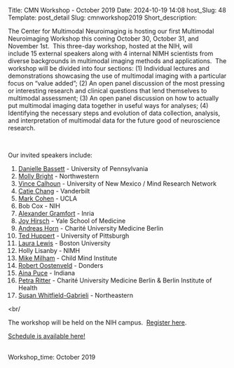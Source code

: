Title: CMN Workshop - October 2019
Date: 2024-10-19 14:08
host_Slug: 48
Template: post_detail
Slug: cmnworkshop2019
Short_description: <div class="clearfix text-formatted field field--name-field-text field--type-text-long field--label-hidden field__item"><p>The Center for Multimodal Neuroimaging is hosting our first Multimodal Neuroimaging Workshop this coming October 30, October 31, and November 1st.&nbsp; This&nbsp;three-day workshop, hosted at the NIH, will include&nbsp;15&nbsp;external speakers&nbsp;along with 4 internal NIMH scientists from diverse backgrounds in multimodal imaging methods and applications. &nbsp;The workshop will be divided into four sections: (1) Individual lectures and demonstrations showcasing the use of multimodal imaging with a particular focus on “value added”; (2) An open panel discussion of the most pressing or interesting research and clinical questions that lend themselves to multimodal assessment; (3) An open panel discussion on how to actually put multimodal imaging data together in useful ways for analyses; (4) Identifying the necessary steps and evolution of data collection, analysis, and interpretation of multimodal data for the future good of neuroscience research.&nbsp;&nbsp;</p><br/><p>Our invited speakers include:</p><ol><li><a href="https://www.seas.upenn.edu/directory/profile.php?ID=193">Danielle Bassett</a> - University of Pennsylvania</li><li><a href="https://www.brightlab.northwestern.edu/bright/">Molly Bright</a> - Northwestern</li><li><a href="http://www.ece.unm.edu/faculty-staff/electrical-and-computer/vince-calhoun.html">Vince Calhoun</a> - University of New Mexico / Mind Research Network</li><li><a href="https://engineering.vanderbilt.edu/bio/catie-chang">Catie Chang</a> - Vanderbilt</li><li><a href="https://www.psych.ucla.edu/faculty/page/mscohen">Mark Cohen</a> - UCLA</li><li>Bob Cox - NIH</li><li><a href="http://alexandre.gramfort.net/">Alexander Gramfort</a> - Inria</li><li><a href="https://medicine.yale.edu/lab/hirsch/people/joy_hirsch.profile?source=news">Joy Hirsch</a> - Yale School of Medicine</li><li><a href="https://scholar.google.com/citations?user=1jF_5-0AAAAJ&amp;hl=en">Andreas&nbsp;Horn</a> -&nbsp;Charité University Medicine Berlin</li><li><a href="http://huppertlab.net/people/ted-huppert/">Ted Huppert</a> - University of Pittsburgh&nbsp;</li><li><a href="https://www.lewisneurolab.org/">Laura Lewis</a> - Boston University</li><li>Holly Lisanby - NIMH</li><li><a href="https://childmind.org/bio/michael-p-milham-md-phd/">Mike Milham</a> - Child Mind Institute</li><li><a href="https://www.ru.nl/english/people/oostenveld-r/">Robert Oostenveld</a> - Donders</li><li><a href="http://cogs.indiana.edu/people/profile.php?u=ainapuce">Aina Puce</a> - Indiana&nbsp;</li><li><a href="https://www.bihealth.org/en/research/research-groups/petra-ritter/">Petra Ritter</a> - Charité University Medicine Berlin &amp; Berlin Institute of Health</li><li><a href="https://cos.northeastern.edu/people/susan-whitfield-gabrieli/">Susan Whitfield-Gabrieli</a> - Northeastern</li></ol><br/<p>The workshop will be held on the NIH campus.&nbsp; <a href="https://bit.ly/2kzTEMj">Register here</a>.&nbsp;&nbsp;</p><p><a class="file file--mime-application-pdf file--application-pdf" data-entity-type="file" data-entity-uuid="077c8dba-530e-4f6f-8f6c-7f13d4c9c050" href="/sites/default/files/inline-files/CMN_Public_Schedule_0.pdf">Schedule is available here!</a></p></div>  
Workshop_time: October 2019